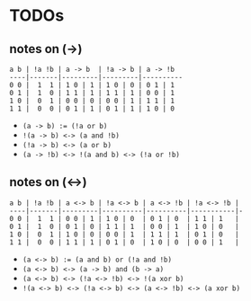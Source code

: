 
<!-- ======================================================================= -->
# TODOs

<!-- ======================================================================= -->
## notes on (->)

```
a b | !a !b | a -> b  | !a -> b | a -> !b
----|-------|---------|---------|----------
0 0 |  1  1 | 1 0 | 1 | 1 0 | 0 | 0 1 | 1
0 1 |  1  0 | 1 1 | 1 | 1 1 | 1 | 0 0 | 1
1 0 |  0  1 | 0 0 | 0 | 0 0 | 1 | 1 1 | 1
1 1 |  0  0 | 0 1 | 1 | 0 1 | 1 | 1 0 | 0
```

* `(a -> b) := (!a or b)`
* `!(a -> b) <-> (a and !b)`
* `(!a -> b) <-> (a or b)`
* `(a -> !b) <-> !(a and b) <-> (!a or !b)`

<!-- ======================================================================= -->
## notes on (<->)

```
a b | !a !b | a <-> b | !a <-> b | a <-> !b | !a <-> !b |
----|-------|---------|----------|----------|-----------|-
0 0 |  1  1 | 0 0 | 1 | 1 0 | 0  | 0 1 | 0  | 1 1 | 1   |
0 1 |  1  0 | 0 1 | 0 | 1 1 | 1  | 0 0 | 1  | 1 0 | 0   |
1 0 |  0  1 | 1 0 | 0 | 0 0 | 1  | 1 1 | 1  | 0 1 | 0   |
1 1 |  0  0 | 1 1 | 1 | 0 1 | 0  | 1 0 | 0  | 0 0 | 1   |
```

* `(a <-> b) := (a and b) or (!a and !b)`
* `(a <-> b) <-> (a -> b) and (b -> a)`
* `(a <-> b) <-> (!a <-> !b) <-> !(a xor b)`
* `!(a <-> b) <-> (!a <-> b) <-> (a <-> !b) <-> (a xor b)`

